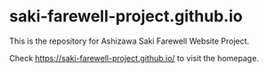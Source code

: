 # saki-farewell-project.github.io
This is the repository for Ashizawa Saki Farewell Website Project.

Check https://saki-farewell-project.github.io/ to visit the homepage. 